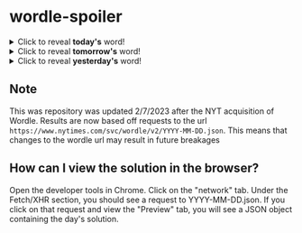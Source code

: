 # wordle-spoiler

<details>
  <summary>Click to reveal <b>today's</b> word!</summary>
  <br>
  <b> terse </b>
</details>

<details>
  <summary>Click to reveal <b>tomorrow's</b> word!</summary>
  <br>
  <b> scent </b>
</details>

<details>
  <summary>Click to reveal <b>yesterday's</b> word!</summary>
  <br>
  <b> cover </b>
</details>

## Note
This was repository was updated 2/7/2023 after the NYT acquisition of Wordle. Results are now based off requests to the url `https://www.nytimes.com/svc/wordle/v2/YYYY-MM-DD.json`. This means that changes to the wordle url may result in future breakages

## How can I view the solution in the browser?
Open the developer tools in Chrome. Click on the "network" tab. Under the Fetch/XHR section, you should see a request to YYYY-MM-DD.json. If you click on that request and view the "Preview" tab, you will see a JSON object containing the day's solution.